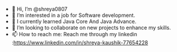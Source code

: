 - 👋 Hi, I’m @shreya0807
- 👀 I’m interested in a job for Software development.
- 🌱 I currently learned Java Core And Java Advance. 
- 💞️ I’m looking to collaborate on new projects to enhance my skills.
- 📫 How to reach me: Reach me through my linkedin :https://www.linkedin.com/in/shreya-kaushik-77654228 

<!---
shreya0807/shreya0807 is a ✨ special ✨ repository because its `README.md` (this file) appears on your GitHub profile.
You can click the Preview link to take a look at your changes.
--->
